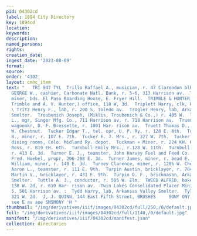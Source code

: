 ```yaml
---
pid: 04302cd
label: 1894 City Directory
key: 1894cd
location: 
keywords: 
description: 
named_persons: 
rights: 
creation_date: 
ingest_date: '2023-08-09'
format: 
source: 
order: '4302'
layout: cmhc_item
text: "   TRI 947 TYL  Trillo Raffael A., musician, r. 47 Clarendon blk.  TRIMBLE
  GEORGE W., cashier, Carbonate Natl. Bank, r. 5-6, 313 Harrison av.  Trimble Jesse,
  miner, bds. El Paso Boarding House, E. Fryer Hill.  TRIMBLE & HUNTER, (George W.
  Trimble and A. V. Hunter,) office, 118 W, 3d.  Triplett Harry, clk, Hotel Vendome.
  \ Tritz Henry F., lab, r. 200 S. Toledo av.  Trogler Henry, lab, Arkansas Valley
  Smelter.  Troubenich Joseph, (Miklis, Troubenich & Co.,) r. 405 W.  lm.  Troup John
  L., mgr, Singer Mfg. Co., 711 Harrison av, r. 718 Harrison av.  Trueman Adam &.,
  wagonmkr, D. F. Bressette, r. 1001 Har- rison av.  Truett Thomas D., livery, 200
  W. Chestnut.  Tucker Edgar T., tel. opr, U. P. Ry, r. 128 E. 8th.  Tucker Edwin
  B., miner, r. 107 E. 7th.  Tucker E. J. Mrs., r. 327 W. 7th.  Tucker George G.,
  dining rooms, Colo. Midland Ry. depot.  Tuckman » Miner, r. 224 KH. 6th  Tupman
  Ross, r. 819 EH. 6th.  Turnbull Emily Mrs., r.128 W. 11th.  Turnbull Peter B., mider,
  r. 413 E. 3d.  Turner E. J., teamster, John Harvey Fuel and Feed Co.  Turner Hall,
  Fred. Hoebel, propr, 206-208 E. 3d.  Turner James, miner, r. bead E. 4th.  Turner
  William, miner, r. 140 E. 3d.  Turney Clarence, miner, r. 128% W. Chestnut.  Turnipseed
  Aaron L., teamster, r. 111 E. 9th.  Turpin Austin, bricklayer, r. 704 N. Pine.  Turpin
  Martin V., bricklayer, r. 431 E. 9th.  Turpin O. F., brickmason, Arkansas Valley
  Smelter.  Tuttle A. J., conductor, r. 505 W. Elm.  TWEED ALFRED, baker and grocer,
  138 W. 2d, r. 610 Har- rison av.  Twin Lakes Consolidated Placer Mining Co., office,
  5, 501 Harrison av. :  Tydd Harry, lab, Arkansas Valley Smelter.  Tyler Edwin, r.
  321 W. 2d.  J, J. QUINN, 144 East Fifth Street, BRUSHES     SONY ONY SLIGHYD oe
  see E av aoe SMSMONY 'H "
thumbnail: "/img/derivatives/iiif/images/04302cd/full/250,/0/default.jpg"
full: "/img/derivatives/iiif/images/04302cd/full/1140,/0/default.jpg"
manifest: "/img/derivatives/iiif/04302cd/manifest.json"
collection: directories
---
```

